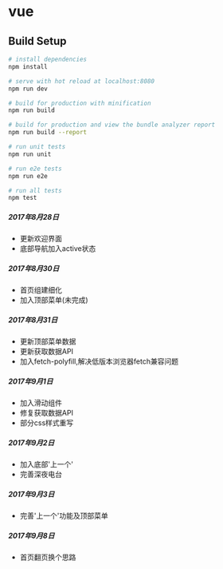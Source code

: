 # vue

## Build Setup

``` bash
# install dependencies
npm install

# serve with hot reload at localhost:8080
npm run dev

# build for production with minification
npm run build

# build for production and view the bundle analyzer report
npm run build --report

# run unit tests
npm run unit

# run e2e tests
npm run e2e

# run all tests
npm test
```

##### 2017年8月28日

- 更新欢迎界面
- 底部导航加入active状态

##### 2017年8月30日

- 首页组建细化
- 加入顶部菜单(未完成)

##### 2017年8月31日

- 更新顶部菜单数据
- 更新获取数据API
- 加入fetch-polyfill,解决低版本浏览器fetch兼容问题​

##### 2017年9月1日

- 加入滑动组件
- 修复获取数据API
- 部分css样式重写

##### 2017年9月2日

- 加入底部'上一个'
- 完善深夜电台

##### 2017年9月3日

- 完善'上一个'功能及顶部菜单

##### 2017年9月8日

- 首页翻页换个思路